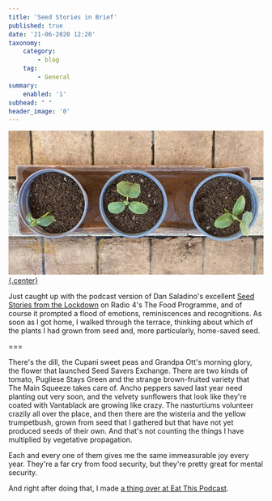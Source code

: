 ```yaml
---
title: 'Seed Stories in Brief'
published: true
date: '21-06-2020 12:20'
taxonomy:
    category:
        - blog
    tag:
        - General
summary:
    enabled: '1'
subhead: " "
header_image: '0'
--- 
```


[![three cucumber seedlings](cucumber-seedlings-960.jpg){.center}](cucumber-seedlings-1920.jpg)

Just caught up with the podcast version of Dan Saladino's excellent [Seed Stories from the Lockdown](https://www.bbc.co.uk/programmes/m000k1c8) on Radio 4's The Food Programme, and of course it prompted a flood of emotions, reminiscences and recognitions. As soon as I got home, I walked through the terrace, thinking about which of the plants I had grown from seed and, more particularly, home-saved seed.

===

There's the dill, the Cupani sweet peas and Grandpa Ott's morning glory, the flower that launched Seed Savers Exchange. There are two kinds of tomato, Pugliese Stays Green and the strange brown-fruited variety that The Main Squeeze takes care of. Ancho peppers saved last year need planting out very soon, and the velvety sunflowers that look like they're coated with Vantablack are growing like crazy. The nasturtiums volunteer crazily all over the place, and then there are the wisteria and the yellow trumpetbush, grown from seed that I gathered but that have not yet produced seeds of their own. And that's not counting the things I have multiplied by vegetative propagation.

Each and every one of them gives me the same immeasurable joy every year. They're a far cry from food security, but they're pretty great for mental security.

And right after doing that, I made [a thing over at Eat This Podcast](https://www.eatthispodcast.com/seeds/).

